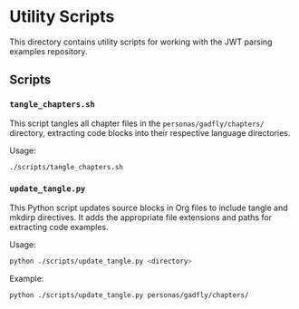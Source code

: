 # Utility Scripts

This directory contains utility scripts for working with the JWT parsing examples repository.

## Scripts

### `tangle_chapters.sh`

This script tangles all chapter files in the `personas/gadfly/chapters/` directory, extracting code blocks into their respective language directories.

Usage:
```bash
./scripts/tangle_chapters.sh
```

### `update_tangle.py`

This Python script updates source blocks in Org files to include tangle and mkdirp directives. It adds the appropriate file extensions and paths for extracting code examples.

Usage:
```bash
python ./scripts/update_tangle.py <directory>
```

Example:
```bash
python ./scripts/update_tangle.py personas/gadfly/chapters/
```
